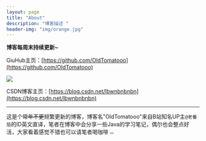 ```yaml
---
layout: page
title: "About"
description: "博客描述 " 
header-img: "img/orange.jpg"
---
```

**博客每周末持续更新~**

GiuHub主页：[https://github.com/OldTomatooo](https://github.com/OldTomatooo)

<a href="https://github.com/OldTomatooo">
    <img border="0" src="https://s3.ax1x.com/2021/02/27/69CUBT.png" />
</a>

CSDN博客主页：[https://blog.csdn.net/lbwnbnbnbn](https://blog.csdn.net/lbwnbnbnbn)

---

这是个~~常年不更~~频繁更新的博客，博客名"OldTomatooo"来自B站知名UP主`@老番茄`的ID英文直译，笔者在博客中会分享一些Java的学习笔记，偶尔也会整点好活，大家看着感觉不错也可以请笔者喝咖啡
<img src = 'https://ftp.bmp.ovh/imgs/2021/05/7ee0ff96338cace1.jpg' style="zoom:33%;" /><img src = 'https://ftp.bmp.ovh/imgs/2021/05/13138f787363da65.jpg' style="zoom:33%"/>
